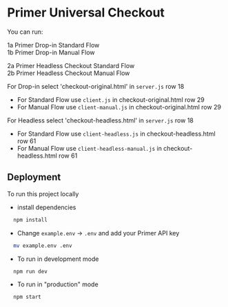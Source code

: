 # Primer Universal Checkout

You can run:


1a Primer Drop-in Standard Flow  
1b Primer Drop-in Manual Flow  

2a Primer Headless Checkout Standard Flow  
2b Primer Headless Checkout Manual Flow  

For Drop-in select 'checkout-original.html' in `server.js` row 18
- For Standard Flow use `client.js`  in checkout-original.html row 29
- For Manual Flow use `client-manual.js` in checkout-original.html row 29

For Headless select 'checkout-headless.html' in `server.js` row 18
- For Standard Flow use `client-headless.js`  in checkout-headless.html row 61
- For Manual Flow use `client-headless-manual.js` in checkout-headless.html row 61


## Deployment

To run this project locally 

- install dependencies

```bash
  npm install
```

- Change `example.env` -> `.env` and add your Primer API key

```bash
  mv example.env .env
```

- To run in development mode 

```bash
  npm run dev
```

- To run in "production" mode

```bash
  npm start
```